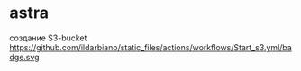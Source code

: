 # astra
создание S3-bucket
https://github.com/ildarbiano/static_files/actions/workflows/Start_s3.yml/badge.svg
